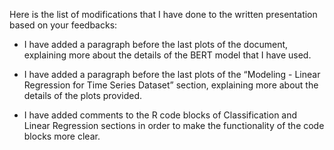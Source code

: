 Here is the list of modifications that I have done to the written presentation based on your feedbacks:

- I have added a paragraph before the last plots of the document, explaining more about the details of the BERT model that I have used.

- I have added a paragraph before the last plots of the “Modeling - Linear Regression for Time Series Dataset” section, explaining more about the details of the plots provided.

- I have added comments to the R code blocks of Classification and Linear Regression sections in order to make the functionality of the code blocks more clear.